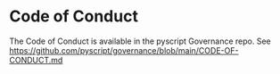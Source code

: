 # Code of Conduct

The Code of Conduct is available in the pyscript Governance repo.
See https://github.com/pyscript/governance/blob/main/CODE-OF-CONDUCT.md
